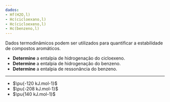 ```yaml
---
dados:
- Hf(H2O,l)
- Hc(cicloexano,l)
- Hc(cicloexeno,l)
- Hc(benzeno,l)
---
```


Dados termodinâmicos podem ser utilizados para quantificar a estabilidade de compostos aromáticos.

- **Determine** a entalpia de hidrogenação do cicloexeno.
- **Determine** a entalpia de hidrogenação do benzeno.
- **Determine** a entalpia de ressonância do benzeno.

---

- $\pu{-120 kJ.mol-1}$ 
- $\pu{-208 kJ.mol-1}$
- $\pu{140 kJ.mol-1}$